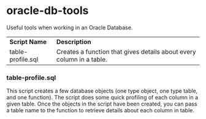 # oracle-db-tools
Useful tools when working in an Oracle Database.

<table><tr><td><b>Script Name</b></td><td><b>Description</b></td></tr>
  <tr><td>table-profile.sql</td><td>Creates a function that gives details about every column in a table.</td></tr></table>
  
  <h3>table-profile.sql</h3>
  This script creates a few database objects (one type object, one type table, and one function). The script does some quick profiling of each column in a given table. Once the objects in the script have been created, you can pass a table name to the function to retrieve details about each column in table.
  
